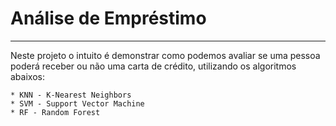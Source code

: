 # Análise de Empréstimo

---

  Neste projeto o intuito é demonstrar como podemos avaliar se uma pessoa poderá receber ou não uma carta de crédito, utilizando os algoritmos abaixos:
    
    * KNN - K-Nearest Neighbors
    * SVM - Support Vector Machine
    * RF - Random Forest

